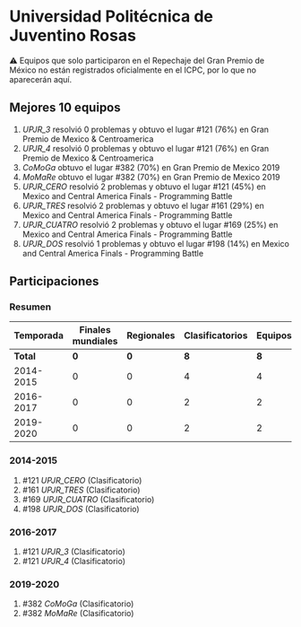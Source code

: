 # Universidad Politécnica de Juventino Rosas

:warning: Equipos que solo participaron en el Repechaje del Gran Premio de México no están registrados oficialmente en el ICPC, por lo que no aparecerán aquí.

## Mejores 10 equipos

1. _UPJR_3_ resolvió 0 problemas y obtuvo el lugar #121 (76%) en Gran Premio de Mexico & Centroamerica
1. _UPJR_4_ resolvió 0 problemas y obtuvo el lugar #121 (76%) en Gran Premio de Mexico & Centroamerica
1. _CoMoGa_ obtuvo el lugar #382 (70%) en Gran Premio de Mexico 2019
1. _MoMaRe_ obtuvo el lugar #382 (70%) en Gran Premio de Mexico 2019
1. _UPJR_CERO_ resolvió 2 problemas y obtuvo el lugar #121 (45%) en Mexico and Central America Finals - Programming Battle
1. _UPJR_TRES_ resolvió 2 problemas y obtuvo el lugar #161 (29%) en Mexico and Central America Finals - Programming Battle
1. _UPJR_CUATRO_ resolvió 2 problemas y obtuvo el lugar #169 (25%) en Mexico and Central America Finals - Programming Battle
1. _UPJR_DOS_ resolvió 1 problemas y obtuvo el lugar #198 (14%) en Mexico and Central America Finals - Programming Battle

## Participaciones

### Resumen

| Temporada | Finales mundiales | Regionales | Clasificatorios | Equipos |
| --- | --- | --- | --- | --- |
| **Total** | **0** | **0** | **8** | **8** |
| 2014-2015 | 0 | 0 | 4 | 4 |
| 2016-2017 | 0 | 0 | 2 | 2 |
| 2019-2020 | 0 | 0 | 2 | 2 |

### 2014-2015

1. #121 _UPJR_CERO_ (Clasificatorio)
1. #161 _UPJR_TRES_ (Clasificatorio)
1. #169 _UPJR_CUATRO_ (Clasificatorio)
1. #198 _UPJR_DOS_ (Clasificatorio)

### 2016-2017

1. #121 _UPJR_3_ (Clasificatorio)
1. #121 _UPJR_4_ (Clasificatorio)

### 2019-2020

1. #382 _CoMoGa_ (Clasificatorio)
1. #382 _MoMaRe_ (Clasificatorio)



